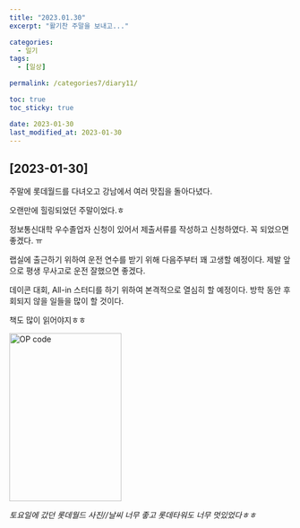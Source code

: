 ```yaml
---
title: "2023.01.30"
excerpt: "활기찬 주말을 보내고..."

categories:
  - 일기
tags:
  - [일상]

permalink: /categories7/diary11/

toc: true
toc_sticky: true

date: 2023-01-30
last_modified_at: 2023-01-30
---
```


## [2023-01-30]

주말에 롯데월드를 다녀오고 강남에서 여러 맛집을 돌아다녔다.

오랜만에 힐링되었던 주말이었다.ㅎ

정보통신대학 우수졸업자 신청이 있어서 제출서류를 작성하고 신청하였다. 꼭 되었으면 좋겠다. ㅠ

랩실에 출근하기 위하여 운전 연수를 받기 위해 다음주부터 꽤 고생할 예정이다. 제발 앞으로 평생 무사고로 운전 잘했으면 좋겠다.

데이콘 대회, All-in 스터디를 하기 위하여 본격적으로 열심히 할 예정이다. 방학 동안 후회되지 않을 일들을 많이 할 것이다. 

책도 많이 읽어야지ㅎㅎ

<img src="../../assets/images/013001.jpg" width="200px" height="300px" title="OP code 예시" alt="OP code"><img><br/>

_토요일에 갔던 롯데월드 사진//날씨 너무 좋고 롯데타워도 너무 멋있었다ㅎㅎ_